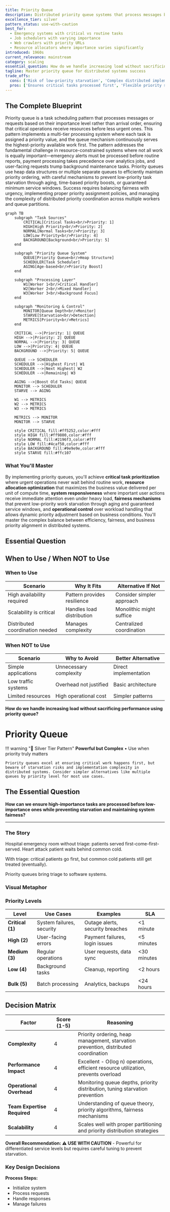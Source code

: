 ```yaml
---
title: Priority Queue
description: Distributed priority queue systems that process messages based on importance rather than arrival order
excellence_tier: silver
pattern_status: use-with-caution
best_for:
  - Emergency systems with critical vs routine tasks
  - Job schedulers with varying importance
  - Web crawlers with priority URLs
  - Resource allocators where importance varies significantly
introduced: 1960s
current_relevance: mainstream
category: scaling
essential_question: How do we handle increasing load without sacrificing performance using priority queue?
tagline: Master priority queue for distributed systems success
trade_offs:
  cons: ['Risk of low-priority starvation', 'Complex distributed implementation', 'Priority inversion problems', 'Hard to tune correctly']
  pros: ['Ensures critical tasks processed first', 'Flexible priority schemes', 'Better resource utilization under load', 'Supports emergency escalation']
---
```


## The Complete Blueprint

Priority queue is a task scheduling pattern that processes messages or requests based on their importance level rather than arrival order, ensuring that critical operations receive resources before less urgent ones. This pattern implements a multi-tier processing system where each task is assigned a priority value, and the queue mechanism continuously serves the highest-priority available work first. The pattern addresses the fundamental challenge in resource-constrained systems where not all work is equally important—emergency alerts must be processed before routine reports, payment processing takes precedence over analytics jobs, and user-facing requests trump background maintenance tasks. Priority queues use heap data structures or multiple separate queues to efficiently maintain priority ordering, with careful mechanisms to prevent low-priority task starvation through aging, time-based priority boosts, or guaranteed minimum service windows. Success requires balancing fairness with urgency, implementing proper priority assignment policies, and managing the complexity of distributed priority coordination across multiple workers and queue partitions.

```mermaid
graph TB
    subgraph "Task Sources"
        CRITICAL[Critical Tasks<br/>Priority: 1]
        HIGH[High Priority<br/>Priority: 2]
        NORMAL[Normal Tasks<br/>Priority: 3]
        LOW[Low Priority<br/>Priority: 4]
        BACKGROUND[Background<br/>Priority: 5]
    end
    
    subgraph "Priority Queue System"
        QUEUE[Priority Queue<br/>Heap Structure]
        SCHEDULER[Task Scheduler]
        AGING[Age-based<br/>Priority Boost]
    end
    
    subgraph "Processing Layer"
        W1[Worker 1<br/>Critical Handler]
        W2[Worker 2<br/>Mixed Handler]
        W3[Worker 3<br/>Background Focus]
    end
    
    subgraph "Monitoring & Control"
        MONITOR[Queue Depth<br/>Monitor]
        STARVE[Starvation<br/>Detection]
        METRICS[Priority<br/>Metrics]
    end
    
    CRITICAL -->|Priority: 1| QUEUE
    HIGH -->|Priority: 2| QUEUE
    NORMAL -->|Priority: 3| QUEUE
    LOW -->|Priority: 4| QUEUE
    BACKGROUND -->|Priority: 5| QUEUE
    
    QUEUE --> SCHEDULER
    SCHEDULER -->|Highest First| W1
    SCHEDULER -->|Next Highest| W2
    SCHEDULER -->|Remaining| W3
    
    AGING -->|Boost Old Tasks| QUEUE
    MONITOR --> SCHEDULER
    STARVE --> AGING
    
    W1 --> METRICS
    W2 --> METRICS
    W3 --> METRICS
    
    METRICS --> MONITOR
    MONITOR --> STARVE
    
    style CRITICAL fill:#ff5252,color:#fff
    style HIGH fill:#ff9800,color:#fff
    style NORMAL fill:#2196f3,color:#fff
    style LOW fill:#4caf50,color:#fff
    style BACKGROUND fill:#9e9e9e,color:#fff
    style STARVE fill:#ffc107
```

### What You'll Master

By implementing priority queues, you'll achieve **critical task prioritization** where urgent operations never wait behind routine work, **resource allocation optimization** that maximizes the business value delivered per unit of compute time, **system responsiveness** where important user actions receive immediate attention even under heavy load, **fairness mechanisms** that prevent low-priority work starvation through aging and guaranteed service windows, and **operational control** over workload handling that allows dynamic priority adjustment based on business conditions. You'll master the complex balance between efficiency, fairness, and business priority alignment in distributed systems.

## Essential Question
## When to Use / When NOT to Use

### When to Use

| Scenario | Why It Fits | Alternative If Not |
|----------|-------------|-------------------|
| High availability required | Pattern provides resilience | Consider simpler approach |
| Scalability is critical | Handles load distribution | Monolithic might suffice |
| Distributed coordination needed | Manages complexity | Centralized coordination |

### When NOT to Use

| Scenario | Why to Avoid | Better Alternative |
|----------|--------------|-------------------|
| Simple applications | Unnecessary complexity | Direct implementation |
| Low traffic systems | Overhead not justified | Basic architecture |
| Limited resources | High operational cost | Simpler patterns |
**How do we handle increasing load without sacrificing performance using priority queue?**

# Priority Queue

!!! warning "🥈 Silver Tier Pattern"
    **Powerful but Complex** • Use when priority truly matters
    
    Priority queues excel at ensuring critical work happens first, but beware of starvation risks and implementation complexity in distributed systems. Consider simpler alternatives like multiple queues by priority level for most use cases.

## The Essential Question

**How can we ensure high-importance tasks are processed before low-importance ones while preventing starvation and maintaining system fairness?**

---

### The Story

Hospital emergency room without triage: patients served first-come-first-served. Heart attack patient waits behind common cold.

With triage: critical patients go first, but common cold patients still get treated (eventually).

Priority queues bring triage to software systems.

### Visual Metaphor


### Priority Levels

| Level | Use Cases | Examples | SLA |
|-------|-----------|----------|-----|
| **Critical (1)** | System failures, security | Outage alerts, security breaches | <1 minute |
| **High (2)** | User-facing errors | Payment failures, login issues | <5 minutes |
| **Medium (3)** | Regular operations | User requests, data sync | <30 minutes |
| **Low (4)** | Background tasks | Cleanup, reporting | <2 hours |
| **Bulk (5)** | Batch processing | Analytics, backups | <24 hours |

## Decision Matrix

| Factor | Score (1-5) | Reasoning |
|--------|-------------|-----------|
| **Complexity** | 4 | Priority ordering, heap management, starvation prevention, distributed coordination |
| **Performance Impact** | 4 | Excellent - O(log n) operations, efficient resource utilization, prevents overload |
| **Operational Overhead** | 4 | Monitoring queue depths, priority distribution, tuning starvation prevention |
| **Team Expertise Required** | 4 | Understanding of queue theory, priority algorithms, fairness mechanisms |
| **Scalability** | 4 | Scales well with proper partitioning and priority distribution strategies |

**Overall Recommendation: ⚠️ USE WITH CAUTION** - Powerful for differentiated service levels but requires careful tuning to prevent starvation.

### Key Design Decisions

**Process Steps:**
- Initialize system
- Process requests  
- Handle responses
- Manage failures

